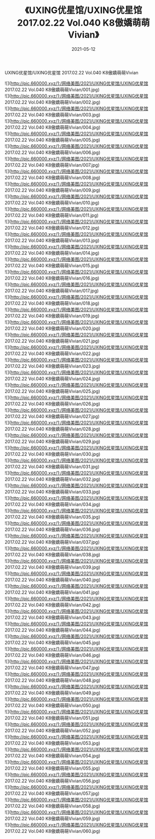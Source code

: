 ﻿---
layout: post
title:  《UXING优星馆/UXING优星馆 2017.02.22 Vol.040 K8傲嬌萌萌Vivian》
date:   2021-05-12
img: http://pic.660000.xyz/1:/网络美图/2021/UXING优星馆/UXING优星馆 2017.02.22 Vol.040 K8傲嬌萌萌Vivian/000.jpg
categories: [美女, 清纯, 唯美]
---

UXING优星馆/UXING优星馆 2017.02.22 Vol.040 K8傲嬌萌萌Vivian

 ![](http://pic.660000.xyz/1:/网络美图/2021/UXING优星馆/UXING优星馆 2017.02.22 Vol.040 K8傲嬌萌萌Vivian/001.jpg) <br>![](http://pic.660000.xyz/1:/网络美图/2021/UXING优星馆/UXING优星馆 2017.02.22 Vol.040 K8傲嬌萌萌Vivian/002.jpg) <br>![](http://pic.660000.xyz/1:/网络美图/2021/UXING优星馆/UXING优星馆 2017.02.22 Vol.040 K8傲嬌萌萌Vivian/003.jpg) <br>![](http://pic.660000.xyz/1:/网络美图/2021/UXING优星馆/UXING优星馆 2017.02.22 Vol.040 K8傲嬌萌萌Vivian/004.jpg) <br>![](http://pic.660000.xyz/1:/网络美图/2021/UXING优星馆/UXING优星馆 2017.02.22 Vol.040 K8傲嬌萌萌Vivian/005.jpg) <br>![](http://pic.660000.xyz/1:/网络美图/2021/UXING优星馆/UXING优星馆 2017.02.22 Vol.040 K8傲嬌萌萌Vivian/006.jpg) <br>![](http://pic.660000.xyz/1:/网络美图/2021/UXING优星馆/UXING优星馆 2017.02.22 Vol.040 K8傲嬌萌萌Vivian/007.jpg) <br>![](http://pic.660000.xyz/1:/网络美图/2021/UXING优星馆/UXING优星馆 2017.02.22 Vol.040 K8傲嬌萌萌Vivian/008.jpg) <br>![](http://pic.660000.xyz/1:/网络美图/2021/UXING优星馆/UXING优星馆 2017.02.22 Vol.040 K8傲嬌萌萌Vivian/009.jpg) <br>![](http://pic.660000.xyz/1:/网络美图/2021/UXING优星馆/UXING优星馆 2017.02.22 Vol.040 K8傲嬌萌萌Vivian/010.jpg) <br>![](http://pic.660000.xyz/1:/网络美图/2021/UXING优星馆/UXING优星馆 2017.02.22 Vol.040 K8傲嬌萌萌Vivian/011.jpg) <br>![](http://pic.660000.xyz/1:/网络美图/2021/UXING优星馆/UXING优星馆 2017.02.22 Vol.040 K8傲嬌萌萌Vivian/012.jpg) <br>![](http://pic.660000.xyz/1:/网络美图/2021/UXING优星馆/UXING优星馆 2017.02.22 Vol.040 K8傲嬌萌萌Vivian/013.jpg) <br>![](http://pic.660000.xyz/1:/网络美图/2021/UXING优星馆/UXING优星馆 2017.02.22 Vol.040 K8傲嬌萌萌Vivian/014.jpg) <br>![](http://pic.660000.xyz/1:/网络美图/2021/UXING优星馆/UXING优星馆 2017.02.22 Vol.040 K8傲嬌萌萌Vivian/015.jpg) <br>![](http://pic.660000.xyz/1:/网络美图/2021/UXING优星馆/UXING优星馆 2017.02.22 Vol.040 K8傲嬌萌萌Vivian/016.jpg) <br>![](http://pic.660000.xyz/1:/网络美图/2021/UXING优星馆/UXING优星馆 2017.02.22 Vol.040 K8傲嬌萌萌Vivian/017.jpg) <br>![](http://pic.660000.xyz/1:/网络美图/2021/UXING优星馆/UXING优星馆 2017.02.22 Vol.040 K8傲嬌萌萌Vivian/018.jpg) <br>![](http://pic.660000.xyz/1:/网络美图/2021/UXING优星馆/UXING优星馆 2017.02.22 Vol.040 K8傲嬌萌萌Vivian/019.jpg) <br>![](http://pic.660000.xyz/1:/网络美图/2021/UXING优星馆/UXING优星馆 2017.02.22 Vol.040 K8傲嬌萌萌Vivian/020.jpg) <br>![](http://pic.660000.xyz/1:/网络美图/2021/UXING优星馆/UXING优星馆 2017.02.22 Vol.040 K8傲嬌萌萌Vivian/021.jpg) <br>![](http://pic.660000.xyz/1:/网络美图/2021/UXING优星馆/UXING优星馆 2017.02.22 Vol.040 K8傲嬌萌萌Vivian/022.jpg) <br>![](http://pic.660000.xyz/1:/网络美图/2021/UXING优星馆/UXING优星馆 2017.02.22 Vol.040 K8傲嬌萌萌Vivian/023.jpg) <br>![](http://pic.660000.xyz/1:/网络美图/2021/UXING优星馆/UXING优星馆 2017.02.22 Vol.040 K8傲嬌萌萌Vivian/024.jpg) <br>![](http://pic.660000.xyz/1:/网络美图/2021/UXING优星馆/UXING优星馆 2017.02.22 Vol.040 K8傲嬌萌萌Vivian/025.jpg) <br>![](http://pic.660000.xyz/1:/网络美图/2021/UXING优星馆/UXING优星馆 2017.02.22 Vol.040 K8傲嬌萌萌Vivian/026.jpg) <br>![](http://pic.660000.xyz/1:/网络美图/2021/UXING优星馆/UXING优星馆 2017.02.22 Vol.040 K8傲嬌萌萌Vivian/027.jpg) <br>![](http://pic.660000.xyz/1:/网络美图/2021/UXING优星馆/UXING优星馆 2017.02.22 Vol.040 K8傲嬌萌萌Vivian/028.jpg) <br>![](http://pic.660000.xyz/1:/网络美图/2021/UXING优星馆/UXING优星馆 2017.02.22 Vol.040 K8傲嬌萌萌Vivian/029.jpg) <br>![](http://pic.660000.xyz/1:/网络美图/2021/UXING优星馆/UXING优星馆 2017.02.22 Vol.040 K8傲嬌萌萌Vivian/030.jpg) <br>![](http://pic.660000.xyz/1:/网络美图/2021/UXING优星馆/UXING优星馆 2017.02.22 Vol.040 K8傲嬌萌萌Vivian/031.jpg) <br>![](http://pic.660000.xyz/1:/网络美图/2021/UXING优星馆/UXING优星馆 2017.02.22 Vol.040 K8傲嬌萌萌Vivian/032.jpg) <br>![](http://pic.660000.xyz/1:/网络美图/2021/UXING优星馆/UXING优星馆 2017.02.22 Vol.040 K8傲嬌萌萌Vivian/033.jpg) <br>![](http://pic.660000.xyz/1:/网络美图/2021/UXING优星馆/UXING优星馆 2017.02.22 Vol.040 K8傲嬌萌萌Vivian/034.jpg) <br>![](http://pic.660000.xyz/1:/网络美图/2021/UXING优星馆/UXING优星馆 2017.02.22 Vol.040 K8傲嬌萌萌Vivian/035.jpg) <br>![](http://pic.660000.xyz/1:/网络美图/2021/UXING优星馆/UXING优星馆 2017.02.22 Vol.040 K8傲嬌萌萌Vivian/036.jpg) <br>![](http://pic.660000.xyz/1:/网络美图/2021/UXING优星馆/UXING优星馆 2017.02.22 Vol.040 K8傲嬌萌萌Vivian/037.jpg) <br>![](http://pic.660000.xyz/1:/网络美图/2021/UXING优星馆/UXING优星馆 2017.02.22 Vol.040 K8傲嬌萌萌Vivian/038.jpg) <br>![](http://pic.660000.xyz/1:/网络美图/2021/UXING优星馆/UXING优星馆 2017.02.22 Vol.040 K8傲嬌萌萌Vivian/039.jpg) <br>![](http://pic.660000.xyz/1:/网络美图/2021/UXING优星馆/UXING优星馆 2017.02.22 Vol.040 K8傲嬌萌萌Vivian/040.jpg) <br>![](http://pic.660000.xyz/1:/网络美图/2021/UXING优星馆/UXING优星馆 2017.02.22 Vol.040 K8傲嬌萌萌Vivian/041.jpg) <br>![](http://pic.660000.xyz/1:/网络美图/2021/UXING优星馆/UXING优星馆 2017.02.22 Vol.040 K8傲嬌萌萌Vivian/042.jpg) <br>![](http://pic.660000.xyz/1:/网络美图/2021/UXING优星馆/UXING优星馆 2017.02.22 Vol.040 K8傲嬌萌萌Vivian/043.jpg) <br>![](http://pic.660000.xyz/1:/网络美图/2021/UXING优星馆/UXING优星馆 2017.02.22 Vol.040 K8傲嬌萌萌Vivian/044.jpg) <br>![](http://pic.660000.xyz/1:/网络美图/2021/UXING优星馆/UXING优星馆 2017.02.22 Vol.040 K8傲嬌萌萌Vivian/045.jpg) <br>![](http://pic.660000.xyz/1:/网络美图/2021/UXING优星馆/UXING优星馆 2017.02.22 Vol.040 K8傲嬌萌萌Vivian/046.jpg) <br>![](http://pic.660000.xyz/1:/网络美图/2021/UXING优星馆/UXING优星馆 2017.02.22 Vol.040 K8傲嬌萌萌Vivian/047.jpg) <br>![](http://pic.660000.xyz/1:/网络美图/2021/UXING优星馆/UXING优星馆 2017.02.22 Vol.040 K8傲嬌萌萌Vivian/048.jpg) <br>![](http://pic.660000.xyz/1:/网络美图/2021/UXING优星馆/UXING优星馆 2017.02.22 Vol.040 K8傲嬌萌萌Vivian/049.jpg) <br>![](http://pic.660000.xyz/1:/网络美图/2021/UXING优星馆/UXING优星馆 2017.02.22 Vol.040 K8傲嬌萌萌Vivian/050.jpg) <br>![](http://pic.660000.xyz/1:/网络美图/2021/UXING优星馆/UXING优星馆 2017.02.22 Vol.040 K8傲嬌萌萌Vivian/051.jpg) <br>![](http://pic.660000.xyz/1:/网络美图/2021/UXING优星馆/UXING优星馆 2017.02.22 Vol.040 K8傲嬌萌萌Vivian/052.jpg) <br>![](http://pic.660000.xyz/1:/网络美图/2021/UXING优星馆/UXING优星馆 2017.02.22 Vol.040 K8傲嬌萌萌Vivian/053.jpg) <br>![](http://pic.660000.xyz/1:/网络美图/2021/UXING优星馆/UXING优星馆 2017.02.22 Vol.040 K8傲嬌萌萌Vivian/054.jpg) <br>![](http://pic.660000.xyz/1:/网络美图/2021/UXING优星馆/UXING优星馆 2017.02.22 Vol.040 K8傲嬌萌萌Vivian/055.jpg) <br>![](http://pic.660000.xyz/1:/网络美图/2021/UXING优星馆/UXING优星馆 2017.02.22 Vol.040 K8傲嬌萌萌Vivian/056.jpg) <br>![](http://pic.660000.xyz/1:/网络美图/2021/UXING优星馆/UXING优星馆 2017.02.22 Vol.040 K8傲嬌萌萌Vivian/057.jpg) <br>![](http://pic.660000.xyz/1:/网络美图/2021/UXING优星馆/UXING优星馆 2017.02.22 Vol.040 K8傲嬌萌萌Vivian/058.jpg) <br>![](http://pic.660000.xyz/1:/网络美图/2021/UXING优星馆/UXING优星馆 2017.02.22 Vol.040 K8傲嬌萌萌Vivian/059.jpg) <br>![](http://pic.660000.xyz/1:/网络美图/2021/UXING优星馆/UXING优星馆 2017.02.22 Vol.040 K8傲嬌萌萌Vivian/060.jpg) <br>